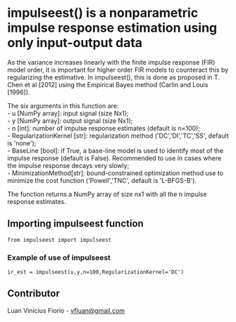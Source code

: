 # impulseest() is a nonparametric impulse response estimation using only input-output data

As the variance increases linearly with the finite impulse response (FIR) model order, it is important for higher order FIR models to counteract this by regularizing the estimative. In impulseest(), this is done as proposed in T. Chen et al [2012] using the Empirical Bayes method (Carlin and Louis [1996]).

The six arguments in this function are: <br />
    - u [NumPy array]: input signal (size Nx1); <br />
    - y [NumPy array]: output signal (size Nx1); <br />
    - n [int]: number of impulse response estimates (default is n=100); <br />
    - RegularizationKernel [str]: regularization method ('DC','DI','TC','SS', default is 'none'); <br />
    - BaseLine [bool]: if True, a base-line model is used to identify most of the impulse response (default is False). Recommended to use in cases where the impulse response decays very slowly; <br />
    - MinimizationMethod[str]: bound-constrained optimization method use to minimize the cost function ('Powell','TNC', default is 'L-BFGS-B').

The function returns a NumPy array of size nx1 with all the n impulse response estimates.

## Importing impulseest function

```
from impulseest import impulseest
```

### Example of use of impulseest

```
ir_est = impulseest(u,y,n=100,RegularizationKernel='DC')
```

## Contributor

Luan Vinícius Fiorio - vfluan@gmail.com